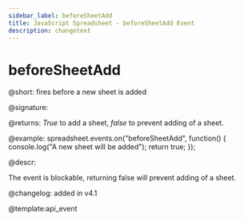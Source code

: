 ```yaml
---
sidebar_label: beforeSheetAdd
title: JavaScript Spreadsheet - beforeSheetAdd Event
description: changetext
---
```


# beforeSheetAdd

@short: fires before a new sheet is added

@signature:

@returns:
*True* to add a sheet, *false* to prevent adding of a sheet.

@example:
spreadsheet.events.on("beforeSheetAdd", function() {
    console.log("A new sheet will be added");
    return true;
});

@descr:

The event is blockable, returning false will prevent adding of a sheet.

@changelog: added in v4.1

@template:api_event